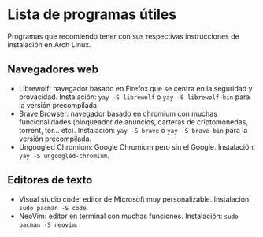 # Lista de programas útiles

Programas que recomiendo tener con sus respectivas instrucciones de instalación en Arch Linux.

## Navegadores web

* Librewolf: navegador basado en Firefox que se centra en la seguridad y provacidad. Instalación: `yay -S librewolf` o `yay -S librewolf-bin` para la versión precompilada.
* Brave Browser: navegador basado en chromium con muchas funcionalidades (bloqueador de anuncios, carteras de criptomonedas, torrent, tor... etc). Instalación: `yay -S brave` o `yay -S brave-bin` para la versión precompilada.
* Ungoogled Chromium: Google Chromium pero sin el Google. Instalación: `yay -S ungoogled-chromium`.

## Editores de texto

* Visual studio code: editor de Microsoft muy personalizable. Instalación: `sudo pacman -S code`.
* NeoVim: editor en terminal con muchas funciones. Instalación: `sudo pacman -S neovim`.
